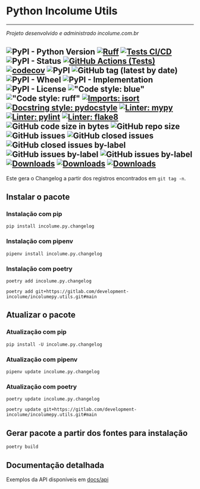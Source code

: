 # Python Incolume Utils

--------

_Projeto desenvolvido e administrado incolume.com.br_

![PyPI - Python Version](https://img.shields.io/pypi/pyversions/incolumepy.makefilelicense)
[![Ruff](https://img.shields.io/endpoint?url=https://raw.githubusercontent.com/astral-sh/ruff/main/assets/badge/v2.json)](https://github.com/astral-sh/ruff)
[![Tests CI/CD](https://github.com/development-incolume/incolume.py.changelog/actions/workflows/tests-gwa-ci-cd.yml/badge.svg)](https://github.com/development-incolume/incolume.py.changelog/actions/workflows/tests-gwa-ci-cd.yml)
![PyPI - Status](https://img.shields.io/pypi/status/incolume.py.changelog)
[![GitHub Actions (Tests)](https://github.com/development-incolume/incolume.py.changelog/workflows/Tests/badge.svg)](https://github.com/development-incolume/incolume.py.changelog/)
[![codecov](https://codecov.io/gh/incolumepy/incolumepy.makefilelicense/branch/main/graph/badge.svg?token=QFULL7R8HX)](https://codecov.io/gh/incolumepy/incolumepy.makefilelicense)
![PyPI](https://img.shields.io/pypi/v/incolume.py.changelog)
![GitHub tag (latest by date)](https://img.shields.io/github/v/tag/incolumepy/incolumepy.makefilelicense?logo=tag)
![PyPI - Wheel](https://img.shields.io/pypi/wheel/incolume.py.changelog)
![PyPI - Implementation](https://img.shields.io/pypi/implementation/incolumepy.makefilelicense)
![PyPI - License](https://img.shields.io/pypi/l/incolume.py.changelog)
!["Code style: blue"](https://img.shields.io/badge/code%20style-blue-black)
!["Code style: ruff"](https://img.shields.io/badge/code%20style-ruff-black)
[![Imports: isort](https://img.shields.io/badge/%20imports-isort-%231674b1?style=flat&labelColor=4444444)](https://pycqa.github.io/isort/)
[![Docstring style: pydocstyle](https://img.shields.io/badge/%20Docstring%20Style-PyDocStyle-%231674b1?style=flat&labelColor=444444)](http://www.pydocstyle.org/en/stable/)
[![Linter: mypy](https://img.shields.io/badge/%20Linter-Mypy-%231674b1?style=flat&labelColor=4444444)](https://mypy.readthedocs.io/en/stable/)
[![Linter: pylint](https://img.shields.io/badge/%20Linter-pylint-%231674b1?style=flat&labelColor=4444444)](https://pylint.pycqa.org/en/latest/)
[![Linter: flake8](https://img.shields.io/badge/%20Linter-flake8-%231674b1?style=flat&labelColor=4444444)](https://flake8.pycqa.org/en/latest/)
![GitHub code size in bytes](https://img.shields.io/github/languages/code-size/incolumepy/incolumepy.makefilelicense)
![GitHub repo size](https://img.shields.io/github/repo-size/incolumepy/incolumepy.makefilelicense)
![GitHub issues](https://img.shields.io/github/issues/incolumepy/incolumepy.makefilelicense)
![GitHub closed issues](https://img.shields.io/github/issues-closed/incolumepy/incolumepy.makefilelicense)
![GitHub closed issues by-label](https://img.shields.io/github/issues-closed/incolumepy/incolumepy.makefilelicense/enhancement)
![GitHub issues by-label](https://img.shields.io/github/issues/incolumepy/incolume.py.changelog/bug)
![GitHub issues by-label](https://img.shields.io/github/issues/incolumepy/incolume.py.changelog/enhancement)
[![Downloads](https://pepy.tech/badge/incolume-py-changelog)](https://pepy.tech/project/incolume-py-changelog)
[![Downloads](https://pepy.tech/badge/incolume-py-changelog/month)](https://pepy.tech/project/incolume-py-changelog)
[![Downloads](https://pepy.tech/badge/incolume-py-changelog/week)](https://pepy.tech/project/incolume-py-changelog)
---

Este gera o Changelog a partir dos registros encontrados em `git tag -n`.

## Instalar o pacote

### Instalação com pip
```shell
pip install incolume.py.changelog
```
### Instalação com pipenv
```shell
pipenv install incolume.py.changelog
```

### Instalação com poetry
```shell
poetry add incolume.py.changelog
```

```shell
poetry add git+https://gitlab.com/development-incolume/incolumepy.utils.git#main
```

## Atualizar o pacote
### Atualização com pip
```shell
pip install -U incolume.py.changelog
```
### Atualização com pipenv
```shell
pipenv update incolume.py.changelog
```
### Atualização com poetry
```shell
poetry update incolume.py.changelog
```

```shell
poetry update git+https://gitlab.com/development-incolume/incolumepy.utils.git#main
```

## Gerar pacote a partir dos fontes para instalação

```shell
poetry build
```

## Documentação detalhada
Exemplos da API disponíveis em [docs/api]('docs/api/index.md')

